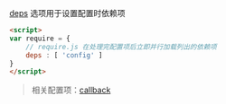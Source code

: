 [deps](http://requirejs.org/docs/api.html#config-deps) 选项用于设置配置时依赖项

```html
<script>
var require = {
    // require.js 在处理完配置项后立即并行加载列出的依赖项
    deps : [ 'config' ]
}
</script>
```

> 相关配置项：[callback](http://requirejs.org/docs/api.html#config-callback)
